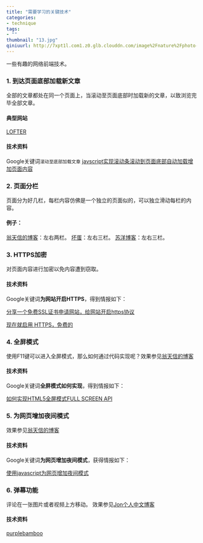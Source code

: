 ```yaml
---
title: "需要学习的关键技术"
categories: 
- technique
tags: 
- ""
thumbnail: "13.jpg"
qiniuurl: http://7xpt1l.com1.z0.glb.clouddn.com/image%2Fnature%2Fphoto-1443890923422-7819ed4101c0.jpg
---
```

一些有趣的网络前端技术。
<!--more-->

### 1. 到达页面底部加载新文章
全部的文章都处在同一个页面上，当滚动至页面底部时加载新的文章，以致浏览完毕全部文章。

#### 典型网站
[LOFTER](http://www.lofter.com/dashboard/)

#### 技术资料
Google关键词`滚动至底部加载文章`
[javscript实现滚动条滚动到页面底部自动加载增加页面内容](http://blog.csdn.net/newborn2012/article/details/16339697)

### 2. 页面分栏
页面分为好几栏，每栏内容仿佛是一个独立的页面似的，可以独立滑动每栏的内容。

#### 例子：
[翁天信的博客](https://blog.dandyweng.com/)：左右两栏。
[坏蛋](http://huaidan.im/)：左右三栏。
[苏洋博客](http://www.soulteary.com/)：左右三栏。

### 3. HTTPS加密
对页面内容进行加密以免内容遭到窃取。

#### 技术资料
Google关键词**为网站开启HTTPS**，得到情报如下：

[分享一个免费SSL证书申请网站，给网站开启https协议](https://zhangge.net/4890.html)

[现在就启用 HTTPS，免费的](http://www.oschina.net/translate/switch-to-https-now-for-free)

### 4. 全屏模式
使用F11键可以进入全屏模式，那么如何通过代码实现呢？效果参见[翁天信的博客](https://blog.dandyweng.com/)

#### 技术资料
Google关键词**全屏模式如何实现**，得到情报如下：

[如何实现HTML5全屏模式FULL SCREEN API](http://www.htmleaf.com/ziliaoku/qianduanjiaocheng/20141117515.html)

### 5. 为网页增加夜间模式
效果参见[翁天信的博客](https://blog.dandyweng.com/)

#### 技术资料
Google关键词**为网页增加夜间模式**，获得情报如下：

[使用javascript为网页增加夜间模式](http://www.jb51.net/article/46223.htm)

### 6. 弹幕功能
评论在一张图片或者视频上方移动。
效果参见[Jon个人中文博客](http://www.ftp110.com/)

#### 技术资料

[purplebamboo](http://purplebamboo.github.io/2015/06/21/how-to-make-a-barrage/)

